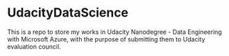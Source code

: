 # UdacityDataScience
This is a repo to store my works in Udacity Nanodegree - Data Engineering with Microsoft Azure, with the purpose of submitting them to Udacity evaluation council.
